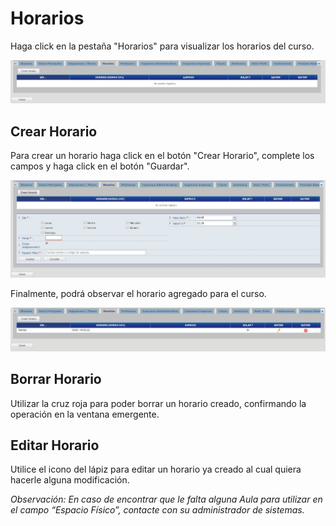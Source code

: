 # Horarios

Haga click en la pestaña "Horarios" para visualizar los horarios del curso.

![Horarios](../reportes/cursosVer/img/horarios/horarios.jpg)

## Crear Horario

Para crear un horario haga click en el botón "Crear Horario", complete los campos y haga click en el botón "Guardar".

![Horarios](../reportes/cursosVer/img/horarios/crearHorario.jpg)

Finalmente, podrá observar el horario agregado para el curso.

![Horarios](../reportes/cursosVer/img/horarios/conHorarioCreado.jpg)

## Borrar Horario
Utilizar la cruz roja para poder borrar un horario creado, confirmando la operación en la ventana emergente.

## Editar Horario
Utilice el icono del lápiz para editar un horario ya creado al cual quiera hacerle alguna modificación.

_Observación: En caso de encontrar que le falta alguna Aula para utilizar en el campo “Espacio Físico”, contacte con su administrador de sistemas._
